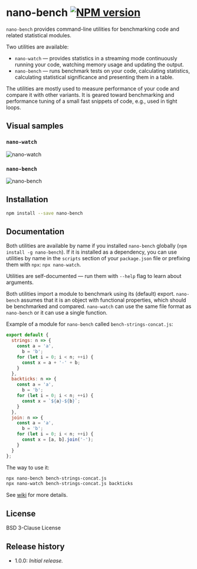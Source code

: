 # nano-bench [![NPM version][npm-img]][npm-url]

[npm-img]:      https://img.shields.io/npm/v/nano-bench.svg
[npm-url]:      https://npmjs.org/package/nano-bench

`nano-bench` provides command-line utilities for benchmarking code and related statistical modules.

Two utilities are available:

* `nano-watch` &mdash; provides statistics in a streaming mode continuously running your code,
  watching memory usage and updating the output.
* `nano-bench` &mdash; runs benchmark tests on your code, calculating statistics, calculating
  statistical significance and presenting them in a table.

The utilities are mostly used to measure performance of your code and compare it with other variants.
It is geared toward benchmarking and performance tuning of a small fast snippets of code, e.g.,
used in tight loops.

## Visual samples

### `nano-watch`

![nano-watch](https://github.com/uhop/nano-bench/wiki/images/nano-watch-sample.png)

### `nano-bench`

![nano-bench](https://github.com/uhop/nano-bench/wiki/images/nano-bench-sample.png)

## Installation

```bash
npm install --save nano-bench
```

## Documentation

Both utilities are available by name if you installed `nano-bench` globally (`npm install -g nano-bench`).
If it is installed as a dependency, you can use utilities by name in the `scripts` section of
your `package.json` file or prefixing them with `npx`: `npx nano-watch`.

Utilities are self-documented &mdash; run them with `--help` flag to learn about arguments.

Both utilities import a module to benchmark using its (default) export.
`nano-bench` assumes that it is an object with functional properties,
which should be benchmarked and compared. `nano-watch` can use the same file format
as `nano-bench` or it can use a single function.

Example of a module for `nano-bench` called `bench-strings-concat.js`:

```js
export default {
  strings: n => {
    const a = 'a',
      b = 'b';
    for (let i = 0; i < n; ++i) {
      const x = a + '-' + b;
    }
  },
  backticks: n => {
    const a = 'a',
      b = 'b';
    for (let i = 0; i < n; ++i) {
      const x = `${a}-${b}`;
    }
  },
  join: n => {
    const a = 'a',
      b = 'b';
    for (let i = 0; i < n; ++i) {
      const x = [a, b].join('-');
    }
  }
};
```

The way to use it:

```bash
npx nano-bench bench-strings-concat.js
npx nano-watch bench-strings-concat.js backticks
```

See [wiki](https://github.com/uhop/nano-bench/wiki) for more details.

## License

BSD 3-Clause License

## Release history

- 1.0.0: *Initial release.*
